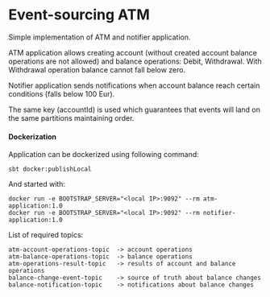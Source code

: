 # Event-sourcing ATM

Simple implementation of ATM and notifier application.

ATM application allows creating account (without created account balance operations are not allowed)
and balance operations: Debit, Withdrawal. With Withdrawal operation balance cannot fall below zero.

Notifier application sends notifications when account balance reach certain conditions (falls below 100 Eur).

The same key (accountId) is used which guarantees that events will land on the same partitions maintaining order.

#### Dockerization

Application can be dockerized using following command:

```sbt docker:publishLocal```

And started with:

```
docker run -e BOOTSTRAP_SERVER="<local IP>:9092" --rm atm-application:1.0
docker run -e BOOTSTRAP_SERVER="<local IP>:9092" --rm notifier-application:1.0
```
List of required topics:

```
atm-account-operations-topic  -> account operations
atm-balance-operations-topic  -> balance operations
atm-operations-result-topic   -> results of account and balance operations
balance-change-event-topic    -> source of truth about balance changes 
balance-notification-topic    -> notifications about balance changes
```